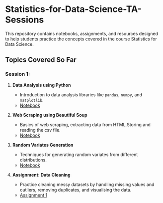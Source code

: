 # Statistics-for-Data-Science-TA-Sessions

This repository contains notebooks, assignments, and resources designed to help students practice the concepts covered in the course Statistics for Data Science.

## Topics Covered So Far

### **Session 1:**
1. **Data Analysis using Python**
   - Introduction to data analysis libraries like `pandas`, `numpy`, and `matplotlib`.
   - [Notebook](./Hands_On_1/Data_Analysis.ipynb)

2. **Web Scraping using Beautiful Soup**
   - Basics of web scraping, extracting data from HTML.Storing and reading the csv file.
   - [Notebook](./Hands_On_1/Web_Scraping_and_Reading_Files.ipynb)

3. **Random Variates Generation**
   - Techniques for generating random variates from different distributions.
   - [Notebook](./Hands_On_1/RNG_HandsOn1.ipynb)

4. **Assignment: Data Cleaning**
   - Practice cleaning messy datasets by handling missing values and outliers, removing duplicates, and visualising the data.
   - [Assignment 1](./Assignments/Assignment_1.pdf)
